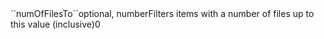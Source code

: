 <tr><td>``numOfFilesTo``</td><td>optional, number</td><td>Filters items with a number of files up to this value (inclusive)</td><td>0</td><td>&nbsp;</td></tr>
